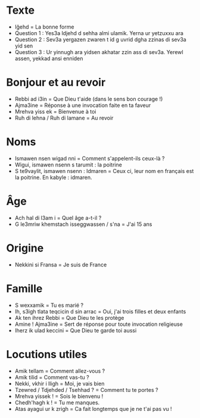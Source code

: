# Texte 

- lğehd = La bonne forme
- Question 1 : Yes3a ldjehd d sehha almi ulamik. Yerna ur yetzuxxu ara 
- Question 2 : Sev3a yergazen zwaren t id g uvrid dgha zzinas di sev3a yid sen
- Question 3 : Ur yinnugh ara yidsen akhatar zzin ass di sev3a. Yerewl assen, yekkad ansi enniden

# Bonjour et au revoir
- Rebbi ad i3in = Que Dieu t'aide (dans le sens bon courage !)
- Ajma3ine = Réponse à une invocation faite en ta faveur
- Mrehva yiss ek = Bienvenue à toi
- Ruh di lehna / Ruh di lamane = Au revoir

# Noms
- Ismawen nsen wigad nni = Comment s'appelent-ils ceux-là ?
- Wigui, ismawen nsenn s tarumit : la poitrine
- S te9vaylit, ismawen nsenn : Idmaren = Ceux ci, leur nom en français est la poitrine. En kabyle : idmaren.

# Âge
- Ach hal di l3am i = Quel âge a-t-il ?
- G le3mriw khemstach isseggwassen / s'na = J'ai 15 ans

# Origine
- Nekkini si Fransa = Je suis de France

# Famille
- S wexxamik = Tu es marié ?
- Ih, s3igh tlata teqcicin d sin arrac = Oui, j'ai trois filles et deux enfants
- Ak ten ihrez Rebbi = Que Dieu te les protège
- Amine ! Ajma3ine = Sert de réponse pour toute invocation religieuse
- Iherz ik ulad keccini = Que Dieu te garde toi aussi

# Locutions utiles
- Amik tellam = Comment allez-vous ?
- Amik tilid = Comment vas-tu ?
- Nekki, vkhir i lligh = Moi, je vais bien
- Tzewred / Tdjehded / Tsehhad ? = Comment tu te portes ?
- Mrehva yissek ! = Sois le bienvenu ! 
- Chedh'hagh k ! = Tu me manques. 
- Atas ayagui ur k zrigh = Ca fait longtemps que je ne t'ai pas vu !